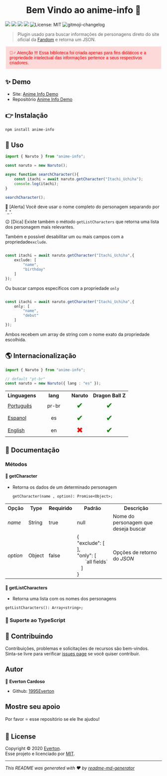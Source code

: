
<h1 align="center">Bem Vindo ao anime-info 👋</h1>
<p align="left">
  <img src="https://img.shields.io/badge/version-1.0.3-blue.svg?cacheSeconds=2592000" />
    <img src="https://img.shields.io/badge/node->=10.0.0-blue.svg?cacheSeconds=2592000" />
     <img src="https://img.shields.io/badge/npm->=5.5.0-blue.svg?cacheSeconds=2592000" />
     <img src="https://img.shields.io/badge/documentation-yes-brightgreen.svg?cacheSeconds=2592000" />
    <img alt="License: MIT" src="https://img.shields.io/badge/license-MIT-yellow.svg" />
    <img src="https://img.shields.io/badge/changelog-gitmoji-brightgreen.svg" alt="gitmoji-changelog">
</p>

> Plugin usado para buscar informações de personagens direto do site oficial da  [Fandom](https://www.fandom.com/) e retorna um JSON. 

  <p style="width: 500px;
  background-color: #ff000024;
  font-family: sans-serif;
  color: #ff0000;
  max-width: 100%;
  margin: 0 auto;
  padding: 12px;
  box-sizing: border-box">🙅‍♂️ Atenção !!! Essa biblioteca foi criada apenas para fins didáticos e a propriedade intelectual das informações pertence a seus respectivos criadores.</p>


## ✨ Demo

- Site: [Anime Info Demo](https://anime-info-demo.herokuapp.com/)
- Repositório [Anime Info Demo](https://github.com/1995Everton/anime-info-demo)

## 👉 Instalação

```sh
npm install anime-info
```

## 🚀 Uso

```ts
import { Naruto } from "anime-info";

const naruto = new Naruto();

async function searchCharacter(){
	const itachi = await naruto.getCharacter("Itachi_Uchiha");
	console.log(itachi);
}

searchCharacter();

```
🐛 [Alerta] Você deve usar o nome completo do personagem separando por "_". 

😉 [Dica] Existe também o método `getListCharacters` que retorna uma lista dos personagem mais relevantes.

Também e possível desabilitar um ou mais campos com a propriedade`exclude`.
```ts

const itachi = await naruto.getCharacter("Itachi_Uchiha",{ 
	exclude: [
		"name",
		"birthday"
	]
});

```

Ou buscar campos específicos com a propriedade `only`
```ts

const itachi = await naruto.getCharacter("Itachi_Uchiha",{ 
	only: [
		"name",
		"debut"
	]
});

```
Ambos recebem um array de string com o nome exato da propriedade escolhida.

## 🌎 Internacionalização

```ts
import { Naruto } from "anime-info";

// default "pt-br"
const naruto = new Naruto({ lang : "es" });

```

<table class="tg" style="undefined;table-layout: fixed; width: 500px">
<colgroup>
<col style="width: 94px">
<col style="width: 98px">
</colgroup>
  <tr>
    <th class="tg-c3ow" style="text-align: center">Linguagens</th>
    <th class="tg-baqh" style="text-align: center">lang</th>
	<th class="tg-baqh" style="text-align: center">Naruto</th>
	<th class="tg-baqh" style="text-align: center">Dragon Ball Z</th>
  </tr>
  <tr>
    <td class="tg-c3ow"><a href="https://www.fandom.com/explore-pt-br?uselang=pt-br">
	Português
	</a>
</td>
    <td class="tg-baqh"  style="text-align: center">pr-br</td>
	<td class="tg-baqh" style="text-align: center; color: green;font-size: 25px">✔</td>
	<td class="tg-baqh" style="text-align: center; color: green;font-size: 25px">✔</td>
  </tr>
  <tr>
        <td class="tg-c3ow"><a href="https://www.fandom.com/explore-es?uselang=es">
		Espanol
		</a>
        </td>
    <td class="tg-baqh" style="text-align: center">es</td>
	<td class="tg-baqh" style="text-align: center; color: green;font-size: 25px">✔</td>
	<td class="tg-baqh" style="text-align: center; color: green;font-size: 25px">✔</td>
  </tr>
  <tr>
    <td class="tg-c3ow">
		<a href="https://www.fandom.com/">English
		</a>
	</td>
    <td class="tg-baqh"  style="text-align: center">en</td>
	<td class="tg-baqh" style="text-align: center; color: red;font-size: 25px">✖</td>
	<td class="tg-baqh" style="text-align: center; color: green;font-size: 25px">✔</td>
  </tr>
</table>

## 📖 Documentação

### Métodos

#### 📌 getCharacter

- Retorna os dados de um determinado personagem

  `getCharacter(name , option): Promise<Object>;`

<table>
  <tr>
    <th><span style="font-weight:600;font-style:normal">Opção</span></th>
    <th><span style="font-weight:600;font-style:normal">Type</span></th>
    <th >Requirido</th>
    <th><span style="font-weight:600;font-style:normal">Padrão</span></th>
    <th><span style="font-weight:600;font-style:normal">Descrição</span></th>
  </tr>
  <tr>
    <td><span style="font-weight:normal;font-style:italic">name</span></td>
    <td><span style="font-weight:400;font-style:normal">String</span></td>
    <td>true</td>
    <td>null</td>
    <td>Nome do personagem que deseja buscar</td>
  </tr>
  <tr style="width: 200px;">
    <td><span style="font-weight:normal;font-style:italic">option</span></td>
    <td>Object</td>
    <td>false</td>
    <td>{<br>   "exclude": [ ],<br>   "only": [ &nbsp;&nbsp;&nbsp;&nbsp;&nbsp;&nbsp;`all fields`<br>&nbsp;&nbsp;&nbsp;]<br>}</td>
    <td>Opções de retorno do <span style="font-style:italic">JSON</span></td>
  </tr>
</table>

#### 📌 getListCharacters

- Retorna uma lista com os nomes dos personagens

 `getListCharacters(): Array<string>;`

### 💯 Suporte ao TypeScript

## 🤝   Contribuindo

Contribuições, problemas e solicitações de recursos são bem-vindos.<br />
Sinta-se livre para verificar [issues page](https://github.com/1995Everton/anime-info/issues)  se você quiser contribuir.<br />

## Autor

👤 **Everton Cardoso**

- Github: [1995Everton](https://github.com/1995Everton)

## Mostre seu apoio

Por favor ⭐️ esse repositório se ele lhe ajudou!


## 📝 License

Copyright © 2020 [Everton](https://github.com/1995Everton).<br />
Esse projeto e licenciado por [MIT](https://github.com/1995Everton/anime-info/blob/master/LICENSE).

---

_This README was generated with ❤️ by [readme-md-generator](https://github.com/kefranabg/readme-md-generator)_
